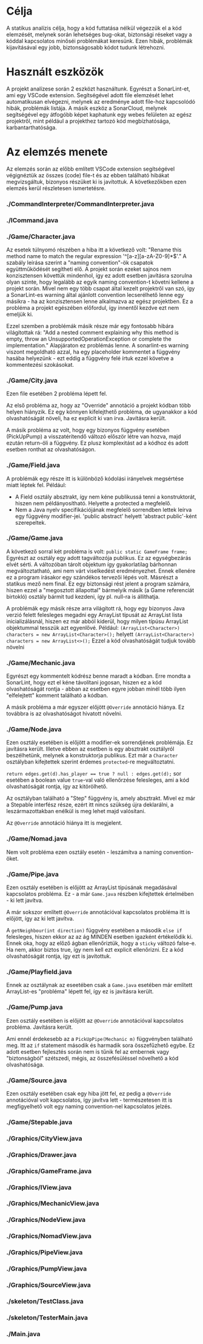 # Célja
A statikus analízis célja, hogy a kód futtatása nélkül végezzük el a kód elemzését, melynek során lehetséges bug-okat, biztonsági réseket vagy a kóddal kapcsolatos minőséi problémákat keresünk. Ezen hibák, problémák kijavításával egy jobb, biztonságosabb kódot tudunk létrehozni.

# Használt eszközök
A projekt analízese során 2 eszközt használtunk. Egyrészt a SonarLint-et, ami egy VSCode extension. Segítségével adott file elemzését lehet automatikusan elvégezni, melynek az eredménye adott file-hoz kapcsolódó hibák, problémák listája.
A másik eszköz a SonarCloud, melynek segítségével egy átfogóbb képet kaphatunk egy webes felületen az egész projektről, mint például a projekthez tartozó kód megbízhatósága, karbantarthatósága.

# Az elemzés menete
Az elemzés során az előbb említett VSCode extension segítségével végignéztük az összes (code) file-t és az ebben található hibákat megvizsgáltuk, bizonyos részüket ki is javítottuk. A következőkben ezen elemzés kerül részletesen ismertetésre.

### ./CommandInterpreter/CommandInterpreter.java
### ./ICommand.java
### ./Game/Character.java
Az esetek túlnyomó részében a hiba itt a következő volt:
"Rename this method name to match the regular expression '^[a-z][a-zA-Z0-9]*$'."
A szabály leírása szerint a "naming convention"-ök csapatok együttműködését segítheti elő. A projekt során ezeket sajnos nem konzisztensen követtük mindenhol, így ez adott esetben javításra szorulna olyan szinte, hogy legalább az egyik naming convention-t követni kellene a projekt során. Mivel nem egy több csapat által kezelt projektről van szó, így a SonarLint-es warning által ajánlott convention lecserélhető lenne egy másikra - ha az konzisztensen lenne alkalmazva az egész projektben. Ez a probléma a projekt egészében előfordul, így innentől kezdve ezt nem emeljük ki.

Ezzel szemben a problémák másik része már egy fontosabb hibára világítottak rá:
"Add a nested comment explaining why this method is empty, throw an UnsupportedOperationException or complete the implementation."
Alapjáraton ez problémás lenne. A sonarlint-es warning viszont megoldható azzal, ha egy placeholder kommentet a függvény hasába helyezünk - ezt eddig a függvény felé írtuk ezzel követve a kommentezési szokásokat.
### ./Game/City.java
Ezen file esetében 2 probléma lépett fel.

Az első probléma az, hogy az "Override" annotáció a projekt kódban több helyen hiányzik. Ez egy könnyen kifelejthető probléma, de ugyanakkor a kód olvashatóságát növeli, ha ez explicit ki van írva. Javításra került.

A másik probléma az volt, hogy egy bizonyos függvény esetében (PickUpPump) a visszatérítendő változó először létre van hozva, majd ezután return-öli a függvény. Ez plusz komplexitást ad a kódhoz és adott esetben ronthat az olvashatóságon.
### ./Game/Field.java
A problémák egy része itt is különböző kódolási irányelvek megsértése miatt léptek fel. Például:
- A Field osztály absztrakt, így nem kéne publikussá tenni a konstruktorát, hiszen nem példányosítható. Helyette a protected a megfelelő.
- Nem a Java nyelv specifikációjának megfelelő sorrendben lettek leírva egy függvény modifier-jei. 'public abstract' helyett 'abstract public'-ként szerepeltek.
### ./Game/Game.java
A következő sorral két probléma is volt:
`public static GameFrame frame;`
Egyrészt az osztály egy adott tagváltozója publikus. Ez az egységbezárás elvét sérti. A változóban tárolt objektum így gyakorlatilag bárhonnan megváltoztatható, ami nem várt viselkedést eredményezhet. Ennek ellenére ez a program írásakor egy szándékos tervezői lépés volt.
Másrészt a statikus mező nem final. Ez egy biztonsági rést jelent a program számára, hiszen ezzel a "megosztott állapottal" bármelyik másik (a Game referenciát birtokló) osztály bármit tud kezdeni, így pl. null-ra is állíthatja.

A problémák egy másik része arra világított rá, hogy egy bizonyos Java verzió felett felesleges megadni egy ArrayList típusát az ArrayList lista inicializálásnál, hiszen ez már abból kiderül, hogy milyen típúsu ArrayList objektummal tesszük azt egyenlővé. Például:
`(ArrayList<Character>) characters = new ArrayList<Character>();`
helyett
`(ArrayList<Character>) characters = new ArrayList<>();`
Ezzel a kód olvashatóságát tudjuk tovább növelni
### ./Game/Mechanic.java
Egyrészt egy kommentelt kódrész benne maradt a kódban. Erre mondta a SonarLint, hogy ezt el kéne távolítani jogosan, hiszen ez a kód olvashatóságát rontja - abban az esetben egyre jobban minél több ilyen "elfelejtett" komment található a kódban.

A másik probléma a már egyszer előjött `@Override` annotáció hiánya. Ez továbbra is az olvashatóságot hivatott növelni.
### ./Game/Node.java
Ezen osztály esetében is előjött a modifier-ek sorrendjének problémája. Ez javításra került. Illetve ebben az esetben is egy absztrakt osztályról beszélhetünk, melynek a konstruktorja publikus. Ezt már a `Character` osztályban kifejtettek szerint érdemes `protected`-re megváltoztatni.

`return edges.get(d).has_player == true ? null : edges.get(d);` sor esetében a boolean value `true`-val való ellenőrzése felesleges, ami a kód olvashatóságát rontja, így az kitörölhető.

Az osztályban található a "Step" függvény is, amely absztrakt. Mivel ez már a Stepable interfész része, ezért itt nincs szükség újra deklarálni, a leszármazottakban enélkül is meg lehet majd valósítani.

Az `@Override` annotáció hiánya itt is megjelent.
### ./Game/Nomad.java
Nem volt probléma ezen osztály esetén - leszámítva a naming convention-öket.
### ./Game/Pipe.java
Ezen osztály esetében is előjött az ArrayList típúsának megadásával kapcsolatos probléma. Ez - a már `Game.java` részben kifejtettek értelmében - ki lett javítva.

A már sokszor említett `@Override` annotációval kapcsolatos probléma itt is előjött, így az ki lett javítva.

A `getNeighbour(int direction)` függvény esetében a második `else if` felesleges, hiszen ekkor az az ág MINDEN esetben igazként értékelődik ki. Ennek oka, hogy az előző ágban ellenőriztük, hogy a `sticky` változó false-e. Ha nem, akkor biztos true, így nem kell ezt explicit ellenőrizni. Ez a kód olvashatóságát rontja, így ezt is javítottuk.
### ./Game/Playfield.java
Ennek az osztálynak az eseetében csak a `Game.java` esetében már említett ArrayList-es "probléma" lépett fel, így ez is javításra került.
### ./Game/Pump.java
Ezen osztály esetében is előjött az `@Override` annotációval kapcsolatos probléma. Javításra került.

Ami ennél érdekesebb az a `PickUpPipe(Mechanic m)` függvényben található meg. Itt az `if` statement második és harmadik sora összefűzhető egybe. Ez adott esetben fejlesztés során nem is tűnik fel az embernek vagy "biztonságból" szétszedi, mégis, az összefésüléssel növelhető a kód olvashatósága.
### ./Game/Source.java
Ezen osztály esetében csak egy hiba jött fel, ez pedig a `@Override` annotációval volt kapcsolatos, így javítva lett - természetesen itt is megfigyelhető volt egy naming convention-nel kapcsolatos jelzés.
### ./Game/Stepable.java
### ./Graphics/CityView.java
### ./Graphics/Drawer.java
### ./Graphics/GameFrame.java
### ./Graphics/IView.java
### ./Graphics/MechanicView.java
### ./Graphics/NodeView.java
### ./Graphics/NomadView.java
### ./Graphics/PipeView.java
### ./Graphics/PumpView.java
### ./Graphics/SourceView.java
### ./skeleton/TestClass.java
### ./skeleton/TesterMain.java
### ./Main.java